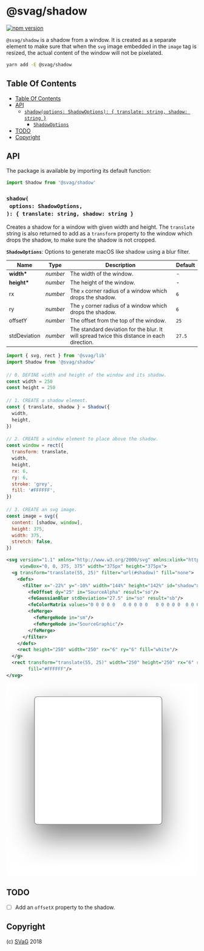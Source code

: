 # @svag/shadow

[![npm version](https://badge.fury.io/js/%40svag%2Fshadow.svg)](https://npmjs.org/package/@svag/shadow)

`@svag/shadow` is a shadow from a window. It is created as a separate element to make sure that when the `svg` image embedded in the `image` tag is resized, the actual content of the window will not be pixelated.

```sh
yarn add -E @svag/shadow
```

## Table Of Contents

- [Table Of Contents](#table-of-contents)
- [API](#api)
  * [`shadow(options: ShadowOptions): { translate: string, shadow: string }`](#shadowoptions-shadowoptions--translate-string-shadow-string-)
    * [`ShadowOptions`](#shadowoptions)
- [TODO](#todo)
- [Copyright](#copyright)

## API

The package is available by importing its default function:

```js
import Shadow from '@svag/shadow'
```

### `shadow(`<br/>&nbsp;&nbsp;`options: ShadowOptions,`<br/>`): { translate: string, shadow: string }`

Creates a shadow for a window with given width and height. The `translate` string is also returned to add as a `transform` property to the window which drops the shadow, to make sure the shadow is not cropped.

__<a name="shadowoptions">`ShadowOptions`</a>__: Options to generate macOS like  shadow using a blur filter.

| Name | Type | Description | Default |
| ---- | ---- | ----------- | ------- |
| __width*__ | _number_ | The width of the window. | - |
| __height*__ | _number_ | The height of the window. | - |
| rx | _number_ | The `x` corner radius of a window which drops the shadow. | `6` |
| ry | _number_ | The `y` corner radius of a window which drops the shadow. | `6` |
| offsetY | _number_ | The offset from the top of the window. | `25` |
| stdDeviation | _number_ | The standard deviation for the blur. It will spread twice this distance in each direction. | `27.5` |

```js
import { svg, rect } from '@svag/lib'
import Shadow from '@svag/shadow'

// 0. DEFINE width and height of the window and its shadow.
const width = 250
const height = 250

// 1. CREATE a shadow element.
const { translate, shadow } = Shadow({
  width,
  height,
})

// 2. CREATE a window element to place above the shadow.
const window = rect({
  transform: translate,
  width,
  height,
  rx: 6,
  ry: 6,
  stroke: 'grey',
  fill: '#FFFFFF',
})

// 3. CREATE an svg image.
const image = svg({
  content: [shadow, window],
  height: 375,
  width: 375,
  stretch: false,
})
```

```svg
<svg version="1.1" xmlns="http://www.w3.org/2000/svg" xmlns:xlink="http://www.w3.org/1999/xlink"
     viewBox="0, 0, 375, 375" width="375px" height="375px">
  <g transform="translate(55, 25)" filter="url(#shadow)" fill="none">
    <defs>
      <filter x="-22%" y="-10%" width="144%" height="142%" id="shadow">
        <feOffset dy="25" in="SourceAlpha" result="so"/>
        <feGaussianBlur stdDeviation="27.5" in="so" result="sb"/>
        <feColorMatrix values="0 0 0 0 0   0 0 0 0 0   0 0 0 0 0  0 0 0 0.5 0" in="sb" result="sm"/>
        <feMerge>
          <feMergeNode in="sm"/>
          <feMergeNode in="SourceGraphic"/>
        </feMerge>
      </filter>
    </defs>
    <rect height="250" width="250" rx="6" ry="6" fill="white"/>
  </g>
  <rect transform="translate(55, 25)" width="250" height="250" rx="6" ry="6" stroke="grey"
        fill="#FFFFFF"/>
</svg>
```

![generated shadow](images/shadow.svg)

## TODO

- [ ] Add an `offsetX` property to the shadow.

## Copyright

(c) [SVaG][1] 2018

[1]: https://svag.co
